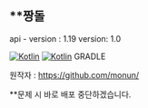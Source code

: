 **짱돌
---

api - version : 1.19
version: 1.0

[![Kotlin](https://img.shields.io/badge/java-18.0.1-ED8B00.svg?logo=java)](https://www.azul.com/)
[![Kotlin](https://img.shields.io/badge/kotlin-1.8.0-585DEF.svg?logo=java)]([https://www.azul.com/](http://kotlinlang.org))
GRADLE

원작자 : https://github.com/monun/

**문제 시 바로 배포 중단하겠습니다.
